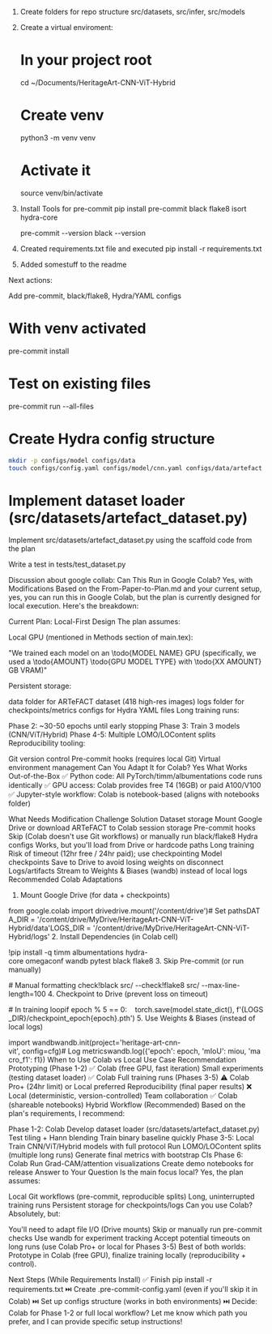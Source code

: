 1. Create folders for repo structure src/datasets, src/infer, src/models

2. Create a virtual enviroment:
    # In your project root
    cd ~/Documents/HeritageArt-CNN-ViT-Hybrid

    # Create venv
    python3 -m venv venv

    # Activate it
    source venv/bin/activate

3. Install Tools for pre-commit
    pip install pre-commit black flake8 isort hydra-core

    pre-commit --version
    black --version

4. Created requirements.txt file and executed pip install -r requirements.txt

5. Added somestuff to the readme

Next actions:

Add pre-commit, black/flake8, Hydra/YAML configs

# With venv activated
pre-commit install

# Test on existing files
pre-commit run --all-files

# Create Hydra config structure
   ```bash
   mkdir -p configs/model configs/data
   touch configs/config.yaml configs/model/cnn.yaml configs/data/artefact.yaml
   ```

# Implement dataset loader (src/datasets/artefact_dataset.py)

Implement src/datasets/artefact_dataset.py using the scaffold code from the plan

Write a test in tests/test_dataset.py

Discussion about google collab:
Can This Run in Google Colab? Yes, with Modifications
Based on the From-Paper-to-Plan.md and your current setup, yes, you can run this in Google Colab, but the plan is currently designed for local execution. Here's the breakdown:

Current Plan: Local-First Design
The plan assumes:

Local GPU (mentioned in Methods section of main.tex):

"We trained each model on an \todo{MODEL NAME} GPU (specifically, we used a \todo{AMOUNT} \todo{GPU MODEL TYPE} with \todo{XX AMOUNT} GB VRAM)"

Persistent storage:

data folder for ARTeFACT dataset (418 high-res images)
logs folder for checkpoints/metrics
configs for Hydra YAML files
Long training runs:

Phase 2: ~30-50 epochs until early stopping
Phase 3: Train 3 models (CNN/ViT/Hybrid)
Phase 4-5: Multiple LOMO/LOContent splits
Reproducibility tooling:

Git version control
Pre-commit hooks (requires local Git)
Virtual environment management
Can You Adapt It for Colab? Yes
What Works Out-of-the-Box
✅ Python code: All PyTorch/timm/albumentations code runs identically
✅ GPU access: Colab provides free T4 (16GB) or paid A100/V100
✅ Jupyter-style workflow: Colab is notebook-based (aligns with notebooks folder)

What Needs Modification
Challenge	Solution
Dataset storage	Mount Google Drive or download ARTeFACT to Colab session storage
Pre-commit hooks	Skip (Colab doesn't use Git workflows) or manually run black/flake8
Hydra configs	Works, but you'll load from Drive or hardcode paths
Long training	Risk of timeout (12hr free / 24hr paid); use checkpointing
Model checkpoints	Save to Drive to avoid losing weights on disconnect
Logs/artifacts	Stream to Weights & Biases (wandb) instead of local logs
Recommended Colab Adaptations
1. Mount Google Drive (for data + checkpoints)

from google.colab import drivedrive.mount('/content/drive')# Set pathsDATA_DIR = '/content/drive/MyDrive/HeritageArt-CNN-ViT-Hybrid/data'LOGS_DIR = '/content/drive/MyDrive/HeritageArt-CNN-ViT-Hybrid/logs'
2. Install Dependencies (in Colab cell)

!pip install -q timm albumentations hydra-core omegaconf wandb pytest black flake8
3. Skip Pre-commit (or run manually)

# Manual formatting check!black src/ --check!flake8 src/ --max-line-length=100
4. Checkpoint to Drive (prevent loss on timeout)

# In training loopif epoch % 5 == 0:    torch.save(model.state_dict(), f'{LOGS_DIR}/checkpoint_epoch{epoch}.pth')
5. Use Weights & Biases (instead of local logs)

import wandbwandb.init(project='heritage-art-cnn-vit', config=cfg)# Log metricswandb.log({'epoch': epoch, 'mIoU': miou, 'macro_f1': f1})
When to Use Colab vs Local
Use Case	Recommendation
Prototyping (Phase 1-2)	✅ Colab (free GPU, fast iteration)
Small experiments (testing dataset loader)	✅ Colab
Full training runs (Phases 3-5)	⚠️ Colab Pro+ (24hr limit) or Local preferred
Reproducibility (final paper results)	❌ Local (deterministic, version-controlled)
Team collaboration	✅ Colab (shareable notebooks)
Hybrid Workflow (Recommended)
Based on the plan's requirements, I recommend:

Phase 1-2: Colab
Develop dataset loader (src/datasets/artefact_dataset.py)
Test tiling + Hann blending
Train binary baseline quickly
Phase 3-5: Local
Train CNN/ViT/Hybrid models with full protocol
Run LOMO/LOContent splits (multiple long runs)
Generate final metrics with bootstrap CIs
Phase 6: Colab
Run Grad-CAM/attention visualizations
Create demo notebooks for release
Answer to Your Question
Is the main focus local? Yes, the plan assumes:

Local Git workflows (pre-commit, reproducible splits)
Long, uninterrupted training runs
Persistent storage for checkpoints/logs
Can you use Colab? Absolutely, but:

You'll need to adapt file I/O (Drive mounts)
Skip or manually run pre-commit checks
Use wandb for experiment tracking
Accept potential timeouts on long runs (use Colab Pro+ or local for Phases 3-5)
Best of both worlds: Prototype in Colab (free GPU), finalize training locally (reproducibility + control).

Next Steps (While Requirements Install)
✅ Finish pip install -r requirements.txt
⏭️ Create .pre-commit-config.yaml (even if you'll skip it in Colab)
⏭️ Set up configs structure (works in both environments)
⏭️ Decide: Colab for Phase 1-2 or full local workflow?
Let me know which path you prefer, and I can provide specific setup instructions!